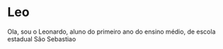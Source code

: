 # Leo
Ola, sou o Leonardo, aluno do primeiro ano do ensino médio, de escola estadual São Sebastiao 
